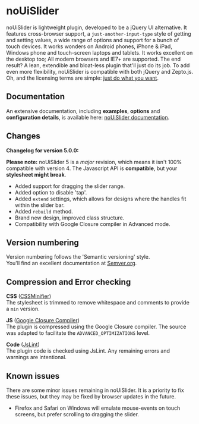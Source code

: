 # noUiSlider

noUiSlider is lightweight plugin, developed to be a jQuery UI alternative. It features cross-browser support, a `just-another-input-type` style of getting and setting values, a wide range of options and support for a bunch of touch devices. It works wonders on Android phones, iPhone & iPad, Windows phone and touch-screen laptops and tablets. It works excellent on the desktop too; All modern browsers and IE7+ are supported. The end result? A lean, extendible and bloat-less plugin that'll just do its job. To add even more flexibility, noUiSlider is compatible with both jQuery and Zepto.js. Oh, and the licensing terms are simple: [just do what you want](http://refreshless.com/nouislider/terms-of-use).

Documentation
-------

An extensive documentation, including **examples**, **options** and **configuration details**, is available here: [noUiSlider documentation](http://refreshless.com/nouislider/).

Changes
-------

**Changelog for version 5.0.0:**

**Please note:** noUiSlider 5 is a *major* revision, which means it isn't 100% compatible with version 4. The Javascript API is **compatible**, but your **stylesheet might break**.

+ Added support for dragging the slider range.
+ Added option to disable 'tap'.
+ Added `extend` settings, which allows for designs where the handles fit within the slider bar.
+ Added `rebuild` method.
+ Brand new design, improved class structure.
+ Compatibility with Google Closure compiler in Advanced mode.

Version numbering
------------------------------
Version numbering follows the 'Semantic versioning' style.  
You'll find an excellent documentation at [Semver.org](http://semver.org/).

Compression and Error checking
------------------------------
**CSS** ([CSSMinifier](http://cssminifier.com/))  
The stylesheet is trimmed to remove whitespace and comments to provide a `min` version.

**JS** ([Google Closure Compiler](http://closure-compiler.appspot.com/home))  
The plugin is compressed using the Google Closure compiler. The source was adapted to facilitate the `ADVANCED_OPTIMIZATIONS` level.

**Code** ([JsLint](http://jslint.com/))  
The plugin code is checked using JsLint. Any remaining errors and warnings are intentional.

Known issues
------------
There are some minor issues remaining in noUiSlider. It is a priority to fix these issues, but they may be fixed by browser updates in the future.

+ Firefox and Safari on Windows will emulate mouse-events on touch screens, but prefer scrolling to dragging the slider.
